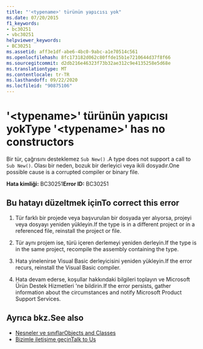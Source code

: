 ```yaml
---
title: "'<typename>' türünün yapıcısı yok"
ms.date: 07/20/2015
f1_keywords:
- bc30251
- vbc30251
helpviewer_keywords:
- BC30251
ms.assetid: aff3e1df-abe6-4bc0-9abc-a1e70514c561
ms.openlocfilehash: 8fc173182d062c80ffde15b1e7210644d37f8f66
ms.sourcegitcommit: d2db216e46323f73b32ae312c9e4135258e5d68e
ms.translationtype: MT
ms.contentlocale: tr-TR
ms.lasthandoff: 09/22/2020
ms.locfileid: "90875106"
---
```

# <a name="type-typename-has-no-constructors"></a><span data-ttu-id="9160c-102">'\<typename>' türünün yapıcısı yok</span><span class="sxs-lookup"><span data-stu-id="9160c-102">Type '\<typename>' has no constructors</span></span>

<span data-ttu-id="9160c-103">Bir tür, çağrısını desteklemez `Sub New()` .</span><span class="sxs-lookup"><span data-stu-id="9160c-103">A type does not support a call to `Sub New()`.</span></span> <span data-ttu-id="9160c-104">Olası bir neden, bozuk bir derleyici veya ikili dosyadır.</span><span class="sxs-lookup"><span data-stu-id="9160c-104">One possible cause is a corrupted compiler or binary file.</span></span>  
  
 <span data-ttu-id="9160c-105">**Hata kimliği:** BC30251</span><span class="sxs-lookup"><span data-stu-id="9160c-105">**Error ID:** BC30251</span></span>  
  
## <a name="to-correct-this-error"></a><span data-ttu-id="9160c-106">Bu hatayı düzeltmek için</span><span class="sxs-lookup"><span data-stu-id="9160c-106">To correct this error</span></span>  
  
1. <span data-ttu-id="9160c-107">Tür farklı bir projede veya başvurulan bir dosyada yer alıyorsa, projeyi veya dosyayı yeniden yükleyin.</span><span class="sxs-lookup"><span data-stu-id="9160c-107">If the type is in a different project or in a referenced file, reinstall the project or file.</span></span>  
  
2. <span data-ttu-id="9160c-108">Tür aynı projem ise, türü içeren derlemeyi yeniden derleyin.</span><span class="sxs-lookup"><span data-stu-id="9160c-108">If the type is in the same project, recompile the assembly containing the type.</span></span>  
  
3. <span data-ttu-id="9160c-109">Hata yinelenirse Visual Basic derleyicisini yeniden yükleyin.</span><span class="sxs-lookup"><span data-stu-id="9160c-109">If the error recurs, reinstall the Visual Basic compiler.</span></span>  
  
4. <span data-ttu-id="9160c-110">Hata devam ederse, koşullar hakkındaki bilgileri toplayın ve Microsoft Ürün Destek Hizmetleri 'ne bildirin.</span><span class="sxs-lookup"><span data-stu-id="9160c-110">If the error persists, gather information about the circumstances and notify Microsoft Product Support Services.</span></span>  
  
## <a name="see-also"></a><span data-ttu-id="9160c-111">Ayrıca bkz.</span><span class="sxs-lookup"><span data-stu-id="9160c-111">See also</span></span>

- [<span data-ttu-id="9160c-112">Nesneler ve sınıflar</span><span class="sxs-lookup"><span data-stu-id="9160c-112">Objects and Classes</span></span>](../../programming-guide/language-features/objects-and-classes/index.md)
- [<span data-ttu-id="9160c-113">Bizimle iletişime geçin</span><span class="sxs-lookup"><span data-stu-id="9160c-113">Talk to Us</span></span>](/visualstudio/ide/feedback-options)
